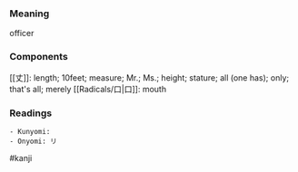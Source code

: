 ### Meaning

officer

### Components

[[丈]]: length; 10feet; measure; Mr.; Ms.; height; stature; all (one has); only; that's all; merely [[Radicals/口|口]]: mouth

### Readings

```
- Kunyomi: 
- Onyomi: リ
```

#kanji